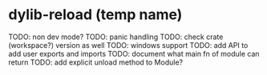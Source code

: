 # dylib-reload (temp name)

TODO: non dev mode?
TODO: panic handling
TODO: check crate (workspace?) version as well
TODO: windows support
TODO: add API to add user exports and imports
TODO: document what main fn of module can return
TODO: add explicit unload method to Module?
